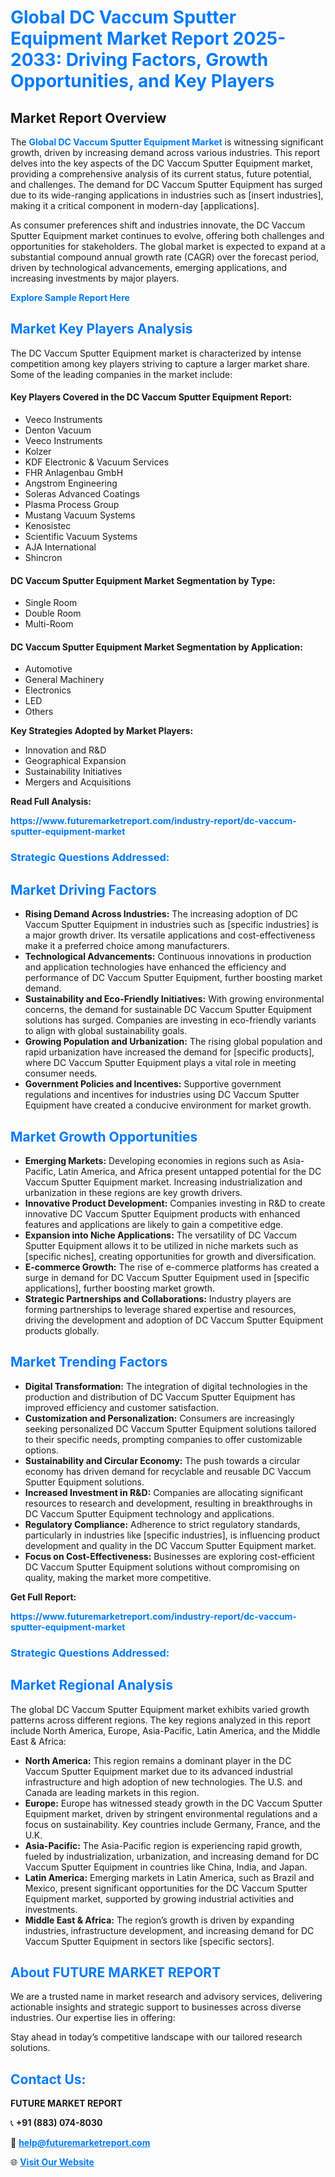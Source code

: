 <h1 style="color: #007BFF;">Global DC Vaccum Sputter Equipment Market Report 2025-2033: Driving Factors, Growth Opportunities, and Key Players</h1>

<section id="overview">
<h2>Market Report Overview</h2>
<p>The <a href="https://www.futuremarketreport.com/industry-report/dc-vaccum-sputter-equipment-market" style="color: #007BFF; text-decoration: none;"><strong>Global DC Vaccum Sputter Equipment Market</strong></a> is witnessing significant growth, driven by increasing demand across various industries. This report delves into the key aspects of the DC Vaccum Sputter Equipment market, providing a comprehensive analysis of its current status, future potential, and challenges. The demand for DC Vaccum Sputter Equipment has surged due to its wide-ranging applications in industries such as [insert industries], making it a critical component in modern-day [applications].</p>
<p>As consumer preferences shift and industries innovate, the DC Vaccum Sputter Equipment market continues to evolve, offering both challenges and opportunities for stakeholders. The global market is expected to expand at a substantial compound annual growth rate (CAGR) over the forecast period, driven by technological advancements, emerging applications, and increasing investments by major players.</p>
</section>

<section id="overview">
<p><a href="https://www.futuremarketreport.com/request-sample/reportId=42800" style="color: #007BFF; text-decoration: none;"><strong>Explore Sample Report Here</strong></a></p>
</section>

<section id="key-players">
<h2 style="color: #007BFF;">Market Key Players Analysis</h2>
<p>The DC Vaccum Sputter Equipment market is characterized by intense competition among key players striving to capture a larger market share. Some of the leading companies in the market include:</p>
<h4>Key Players Covered in the DC Vaccum Sputter Equipment Report:</h4>
<ul><li>Veeco Instruments</li><li>Denton Vacuum</li><li>Veeco Instruments</li><li>Kolzer</li><li>KDF Electronic &amp; Vacuum Services</li><li>FHR Anlagenbau GmbH</li><li>Angstrom Engineering</li><li>Soleras Advanced Coatings</li><li>Plasma Process Group</li><li>Mustang Vacuum Systems</li><li>Kenosistec</li><li>Scientific Vacuum Systems</li><li>AJA International</li><li>Shincron</li></ul>
<h4>DC Vaccum Sputter Equipment Market Segmentation by Type:</h4>
<ul><li>Single Room</li><li>Double Room</li><li>Multi-Room</li></ul>

<h4>DC Vaccum Sputter Equipment Market Segmentation by Application:</h4>
<ul><li>Automotive</li><li>General Machinery</li><li>Electronics</li><li>LED</li><li>Others</li></ul>
<p><strong>Key Strategies Adopted by Market Players:</strong></p>
<ul>
<li>Innovation and R&D</li>
<li>Geographical Expansion</li>
<li>Sustainability Initiatives</li>
<li>Mergers and Acquisitions</li>
</ul>
</section>

<section>
<p><strong>Read Full Analysis: </strong></p><a href="https://www.futuremarketreport.com/industry-report/dc-vaccum-sputter-equipment-market" style="color: #007BFF; text-decoration: none;"><strong>https://www.futuremarketreport.com/industry-report/dc-vaccum-sputter-equipment-market</strong></a>
<h3 style="color: #007BFF;">Strategic Questions Addressed:</h3>
</section>

<section id="driving-factors">
<h2 style="color: #007BFF;">Market Driving Factors</h2>
<ul>
<li><strong>Rising Demand Across Industries:</strong> The increasing adoption of DC Vaccum Sputter Equipment in industries such as [specific industries] is a major growth driver. Its versatile applications and cost-effectiveness make it a preferred choice among manufacturers.</li>
<li><strong>Technological Advancements:</strong> Continuous innovations in production and application technologies have enhanced the efficiency and performance of DC Vaccum Sputter Equipment, further boosting market demand.</li>
<li><strong>Sustainability and Eco-Friendly Initiatives:</strong> With growing environmental concerns, the demand for sustainable DC Vaccum Sputter Equipment solutions has surged. Companies are investing in eco-friendly variants to align with global sustainability goals.</li>
<li><strong>Growing Population and Urbanization:</strong> The rising global population and rapid urbanization have increased the demand for [specific products], where DC Vaccum Sputter Equipment plays a vital role in meeting consumer needs.</li>
<li><strong>Government Policies and Incentives:</strong> Supportive government regulations and incentives for industries using DC Vaccum Sputter Equipment have created a conducive environment for market growth.</li>
</ul>
</section>

<section id="growth-opportunities">
<h2 style="color: #007BFF;">Market Growth Opportunities</h2>
<ul>
<li><strong>Emerging Markets:</strong> Developing economies in regions such as Asia-Pacific, Latin America, and Africa present untapped potential for the DC Vaccum Sputter Equipment market. Increasing industrialization and urbanization in these regions are key growth drivers.</li>
<li><strong>Innovative Product Development:</strong> Companies investing in R&D to create innovative DC Vaccum Sputter Equipment products with enhanced features and applications are likely to gain a competitive edge.</li>
<li><strong>Expansion into Niche Applications:</strong> The versatility of DC Vaccum Sputter Equipment allows it to be utilized in niche markets such as [specific niches], creating opportunities for growth and diversification.</li>
<li><strong>E-commerce Growth:</strong> The rise of e-commerce platforms has created a surge in demand for DC Vaccum Sputter Equipment used in [specific applications], further boosting market growth.</li>
<li><strong>Strategic Partnerships and Collaborations:</strong> Industry players are forming partnerships to leverage shared expertise and resources, driving the development and adoption of DC Vaccum Sputter Equipment products globally.</li>
</ul>
</section>

<section id="trending-factors">
<h2 style="color: #007BFF;">Market Trending Factors</h2>
<ul>
<li><strong>Digital Transformation:</strong> The integration of digital technologies in the production and distribution of DC Vaccum Sputter Equipment has improved efficiency and customer satisfaction.</li>
<li><strong>Customization and Personalization:</strong> Consumers are increasingly seeking personalized DC Vaccum Sputter Equipment solutions tailored to their specific needs, prompting companies to offer customizable options.</li>
<li><strong>Sustainability and Circular Economy:</strong> The push towards a circular economy has driven demand for recyclable and reusable DC Vaccum Sputter Equipment solutions.</li>
<li><strong>Increased Investment in R&D:</strong> Companies are allocating significant resources to research and development, resulting in breakthroughs in DC Vaccum Sputter Equipment technology and applications.</li>
<li><strong>Regulatory Compliance:</strong> Adherence to strict regulatory standards, particularly in industries like [specific industries], is influencing product development and quality in the DC Vaccum Sputter Equipment market.</li>
<li><strong>Focus on Cost-Effectiveness:</strong> Businesses are exploring cost-efficient DC Vaccum Sputter Equipment solutions without compromising on quality, making the market more competitive.</li>
</ul>
</section>

<section>
<p><strong>Get Full Report: </strong></p><a href="https://www.futuremarketreport.com/industry-report/dc-vaccum-sputter-equipment-market" style="color: #007BFF; text-decoration: none;"><strong>https://www.futuremarketreport.com/industry-report/dc-vaccum-sputter-equipment-market</strong></a>
<h3 style="color: #007BFF;">Strategic Questions Addressed:</h3>
</section>


<section id="regional-analysis">
<h2 style="color: #007BFF;">Market Regional Analysis</h2>
<p>The global DC Vaccum Sputter Equipment market exhibits varied growth patterns across different regions. The key regions analyzed in this report include North America, Europe, Asia-Pacific, Latin America, and the Middle East & Africa:</p>
<ul>
<li><strong>North America:</strong> This region remains a dominant player in the DC Vaccum Sputter Equipment market due to its advanced industrial infrastructure and high adoption of new technologies. The U.S. and Canada are leading markets in this region.</li>
<li><strong>Europe:</strong> Europe has witnessed steady growth in the DC Vaccum Sputter Equipment market, driven by stringent environmental regulations and a focus on sustainability. Key countries include Germany, France, and the U.K.</li>
<li><strong>Asia-Pacific:</strong> The Asia-Pacific region is experiencing rapid growth, fueled by industrialization, urbanization, and increasing demand for DC Vaccum Sputter Equipment in countries like China, India, and Japan.</li>
<li><strong>Latin America:</strong> Emerging markets in Latin America, such as Brazil and Mexico, present significant opportunities for the DC Vaccum Sputter Equipment market, supported by growing industrial activities and investments.</li>
<li><strong>Middle East & Africa:</strong> The region’s growth is driven by expanding industries, infrastructure development, and increasing demand for DC Vaccum Sputter Equipment in sectors like [specific sectors].</li>
</ul>
</section>

<footer>
<h2 style="color: #007BFF;">About FUTURE MARKET REPORT</h2>
<p>We are a trusted name in market research and advisory services, delivering actionable insights and strategic support to businesses across diverse industries. Our expertise lies in offering:</p>

<p>Stay ahead in today’s competitive landscape with our tailored research solutions.</p>

<h2 style="color: #007BFF;">Contact Us:</h2>
<p><strong>FUTURE MARKET REPORT</strong></p>
<p>📞 <strong>+91 (883) 074-8030</strong></p>
<p>📧 <strong><a href="mailto:help@futuremarketreport.com" style="color: #007BFF;">help@futuremarketreport.com</a></strong></p>
<p>🌐 <strong><a href="https://www.futuremarketreport.com/" style="color: #007BFF;">Visit Our Website</a></strong></p>
</footer>